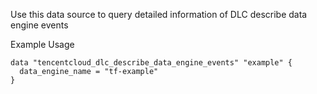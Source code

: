 Use this data source to query detailed information of DLC describe data engine events

Example Usage

```hcl
data "tencentcloud_dlc_describe_data_engine_events" "example" {
  data_engine_name = "tf-example"
}
```
